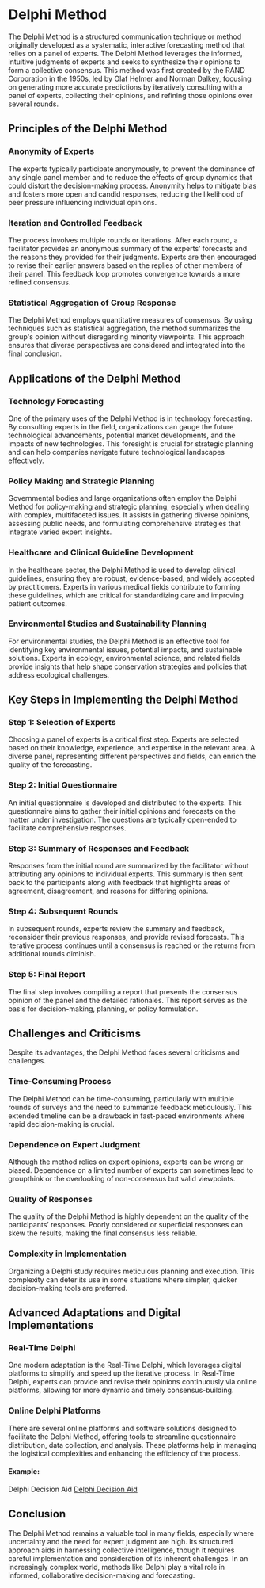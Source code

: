 # Delphi Method

The Delphi Method is a structured communication technique or method originally developed as a systematic, interactive forecasting method that relies on a panel of experts. The Delphi Method leverages the informed, intuitive judgments of experts and seeks to synthesize their opinions to form a collective consensus. This method was first created by the RAND Corporation in the 1950s, led by Olaf Helmer and Norman Dalkey, focusing on generating more accurate predictions by iteratively consulting with a panel of experts, collecting their opinions, and refining those opinions over several rounds.

## Principles of the Delphi Method

### Anonymity of Experts

The experts typically participate anonymously, to prevent the dominance of any single panel member and to reduce the effects of group dynamics that could distort the decision-making process. Anonymity helps to mitigate bias and fosters more open and candid responses, reducing the likelihood of peer pressure influencing individual opinions.

### Iteration and Controlled Feedback

The process involves multiple rounds or iterations. After each round, a facilitator provides an anonymous summary of the experts’ forecasts and the reasons they provided for their judgments. Experts are then encouraged to revise their earlier answers based on the replies of other members of their panel. This feedback loop promotes convergence towards a more refined consensus.

### Statistical Aggregation of Group Response

The Delphi Method employs quantitative measures of consensus. By using techniques such as statistical aggregation, the method summarizes the group's opinion without disregarding minority viewpoints. This approach ensures that diverse perspectives are considered and integrated into the final conclusion.

## Applications of the Delphi Method

### Technology Forecasting

One of the primary uses of the Delphi Method is in technology forecasting. By consulting experts in the field, organizations can gauge the future technological advancements, potential market developments, and the impacts of new technologies. This foresight is crucial for strategic planning and can help companies navigate future technological landscapes effectively.

### Policy Making and Strategic Planning

Governmental bodies and large organizations often employ the Delphi Method for policy-making and strategic planning, especially when dealing with complex, multifaceted issues. It assists in gathering diverse opinions, assessing public needs, and formulating comprehensive strategies that integrate varied expert insights.

### Healthcare and Clinical Guideline Development

In the healthcare sector, the Delphi Method is used to develop clinical guidelines, ensuring they are robust, evidence-based, and widely accepted by practitioners. Experts in various medical fields contribute to forming these guidelines, which are critical for standardizing care and improving patient outcomes.

### Environmental Studies and Sustainability Planning

For environmental studies, the Delphi Method is an effective tool for identifying key environmental issues, potential impacts, and sustainable solutions. Experts in ecology, environmental science, and related fields provide insights that help shape conservation strategies and policies that address ecological challenges.

## Key Steps in Implementing the Delphi Method

### Step 1: Selection of Experts

Choosing a panel of experts is a critical first step. Experts are selected based on their knowledge, experience, and expertise in the relevant area. A diverse panel, representing different perspectives and fields, can enrich the quality of the forecasting.

### Step 2: Initial Questionnaire

An initial questionnaire is developed and distributed to the experts. This questionnaire aims to gather their initial opinions and forecasts on the matter under investigation. The questions are typically open-ended to facilitate comprehensive responses.

### Step 3: Summary of Responses and Feedback

Responses from the initial round are summarized by the facilitator without attributing any opinions to individual experts. This summary is then sent back to the participants along with feedback that highlights areas of agreement, disagreement, and reasons for differing opinions.

### Step 4: Subsequent Rounds

In subsequent rounds, experts review the summary and feedback, reconsider their previous responses, and provide revised forecasts. This iterative process continues until a consensus is reached or the returns from additional rounds diminish.

### Step 5: Final Report

The final step involves compiling a report that presents the consensus opinion of the panel and the detailed rationales. This report serves as the basis for decision-making, planning, or policy formulation.

## Challenges and Criticisms

Despite its advantages, the Delphi Method faces several criticisms and challenges. 

### Time-Consuming Process

The Delphi Method can be time-consuming, particularly with multiple rounds of surveys and the need to summarize feedback meticulously. This extended timeline can be a drawback in fast-paced environments where rapid decision-making is crucial.

### Dependence on Expert Judgment

Although the method relies on expert opinions, experts can be wrong or biased. Dependence on a limited number of experts can sometimes lead to groupthink or the overlooking of non-consensus but valid viewpoints.

### Quality of Responses

The quality of the Delphi Method is highly dependent on the quality of the participants’ responses. Poorly considered or superficial responses can skew the results, making the final consensus less reliable.

### Complexity in Implementation

Organizing a Delphi study requires meticulous planning and execution. This complexity can deter its use in some situations where simpler, quicker decision-making tools are preferred.

## Advanced Adaptations and Digital Implementations

### Real-Time Delphi

One modern adaptation is the Real-Time Delphi, which leverages digital platforms to simplify and speed up the iterative process. In Real-Time Delphi, experts can provide and revise their opinions continuously via online platforms, allowing for more dynamic and timely consensus-building.

### Online Delphi Platforms

There are several online platforms and software solutions designed to facilitate the Delphi Method, offering tools to streamline questionnaire distribution, data collection, and analysis. These platforms help in managing the logistical complexities and enhancing the efficiency of the process.

#### Example:
Delphi Decision Aid [Delphi Decision Aid](https://www.delftacademicpress.com/book/delphi-decision-aid)

## Conclusion

The Delphi Method remains a valuable tool in many fields, especially where uncertainty and the need for expert judgment are high. Its structured approach aids in harnessing collective intelligence, though it requires careful implementation and consideration of its inherent challenges. In an increasingly complex world, methods like Delphi play a vital role in informed, collaborative decision-making and forecasting.